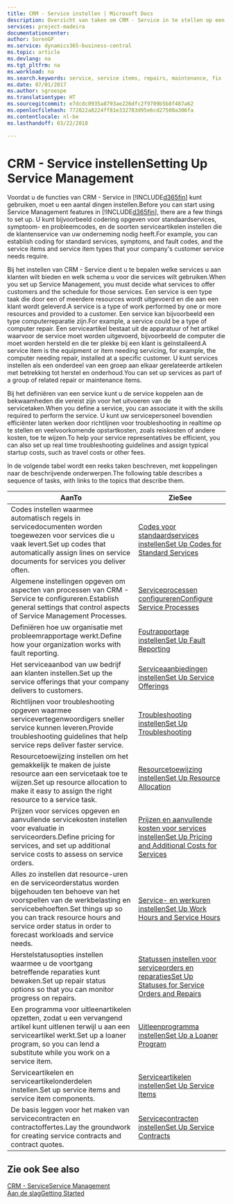 ```yaml
---
title: CRM - Service instellen | Microsoft Docs
description: Overzicht van taken om CRM - Service in te stellen op een manier die past bij de manier waarop uw organisaties hun services beheren.
services: project-madeira
documentationcenter: 
author: SorenGP
ms.service: dynamics365-business-central
ms.topic: article
ms.devlang: na
ms.tgt_pltfrm: na
ms.workload: na
ms.search.keywords: service, service items, repairs, maintenance, fix
ms.date: 07/01/2017
ms.author: sgroespe
ms.translationtype: HT
ms.sourcegitcommit: e7dcdc0935a8793ae226dfc2f9709b5b8f487a62
ms.openlocfilehash: 772022a8224ff81e332783d95e6cd27500a306fa
ms.contentlocale: nl-be
ms.lasthandoff: 03/22/2018

---
```


# <a name="setting-up-service-management"></a><span data-ttu-id="72a32-103">CRM - Service instellen</span><span class="sxs-lookup"><span data-stu-id="72a32-103">Setting Up Service Management</span></span>
<span data-ttu-id="72a32-104">Voordat u de functies van CRM - Service in [!INCLUDE[d365fin](includes/d365fin_md.md)] kunt gebruiken, moet u een aantal dingen instellen.</span><span class="sxs-lookup"><span data-stu-id="72a32-104">Before you can start using Service Management features in [!INCLUDE[d365fin](includes/d365fin_md.md)], there are a few things to set up.</span></span> <span data-ttu-id="72a32-105">U kunt bijvoorbeeld codering opgeven voor standaardservices, symptoom- en probleemcodes, en de soorten serviceartikelen instellen die de klantenservice van uw onderneming nodig heeft.</span><span class="sxs-lookup"><span data-stu-id="72a32-105">For example, you can establish coding for standard services, symptoms, and fault codes, and the service items and service item types that your company's customer service needs require.</span></span>  

<span data-ttu-id="72a32-106">Bij het instellen van CRM - Service dient u te bepalen welke services u aan klanten wilt bieden en welk schema u voor die services wilt gebruiken.</span><span class="sxs-lookup"><span data-stu-id="72a32-106">When you set up Service Management, you must decide what services to offer customers and the schedule for those services.</span></span> <span data-ttu-id="72a32-107">Een service is een type taak die door een of meerdere resources wordt uitgevoerd en die aan een klant wordt geleverd.</span><span class="sxs-lookup"><span data-stu-id="72a32-107">A service is a type of work performed by one or more resources and provided to a customer.</span></span> <span data-ttu-id="72a32-108">Een service kan bijvoorbeeld een type computerreparatie zijn.</span><span class="sxs-lookup"><span data-stu-id="72a32-108">For example, a service could be a type of computer repair.</span></span> <span data-ttu-id="72a32-109">Een serviceartikel bestaat uit de apparatuur of het artikel waarvoor de service moet worden uitgevoerd, bijvoorbeeld de computer die moet worden hersteld en die ter plekke bij een klant is geïnstalleerd.</span><span class="sxs-lookup"><span data-stu-id="72a32-109">A service item is the equipment or item needing servicing, for example, the computer needing repair, installed at a specific customer.</span></span> <span data-ttu-id="72a32-110">U kunt services instellen als een onderdeel van een groep aan elkaar gerelateerde artikelen met betrekking tot herstel en onderhoud.</span><span class="sxs-lookup"><span data-stu-id="72a32-110">You can set up services as part of a group of related repair or maintenance items.</span></span>  
  
<span data-ttu-id="72a32-111">Bij het definiëren van een service kunt u de service koppelen aan de bekwaamheden die vereist zijn voor het uitvoeren van de servicetaken.</span><span class="sxs-lookup"><span data-stu-id="72a32-111">When you define a service, you can associate it with the skills required to perform the service.</span></span> <span data-ttu-id="72a32-112">U kunt uw servicepersoneel bovendien efficiënter laten werken door richtlijnen voor troubleshooting in realtime op te stellen en veelvoorkomende opstartkosten, zoals reiskosten of andere kosten, toe te wijzen.</span><span class="sxs-lookup"><span data-stu-id="72a32-112">To help your service representatives be efficient, you can also set up real time troubleshooting guidelines and assign typical startup costs, such as travel costs or other fees.</span></span>  

<span data-ttu-id="72a32-113">In de volgende tabel wordt een reeks taken beschreven, met koppelingen naar de beschrijvende onderwerpen.</span><span class="sxs-lookup"><span data-stu-id="72a32-113">The following table describes a sequence of tasks, with links to the topics that describe them.</span></span>  
  
| <span data-ttu-id="72a32-114">Aan</span><span class="sxs-lookup"><span data-stu-id="72a32-114">To</span></span> | <span data-ttu-id="72a32-115">Zie</span><span class="sxs-lookup"><span data-stu-id="72a32-115">See</span></span> |
| --- | --- |
| <span data-ttu-id="72a32-116">Codes instellen waarmee automatisch regels in servicedocumenten worden toegewezen voor services die u vaak levert.</span><span class="sxs-lookup"><span data-stu-id="72a32-116">Set up codes that automatically assign lines on service documents for services you deliver often.</span></span> |[<span data-ttu-id="72a32-117">Codes voor standaardservices instellen</span><span class="sxs-lookup"><span data-stu-id="72a32-117">Set Up Codes for Standard Services</span></span>](service-how-setup-service-coding.md)|
| <span data-ttu-id="72a32-118">Algemene instellingen opgeven om aspecten van processen van CRM - Service te configureren.</span><span class="sxs-lookup"><span data-stu-id="72a32-118">Establish general settings that control aspects of Service Management Processes.</span></span>|[<span data-ttu-id="72a32-119">Serviceprocessen configureren</span><span class="sxs-lookup"><span data-stu-id="72a32-119">Configure Service Processes</span></span>](service-setup-service-processes.md)|
| <span data-ttu-id="72a32-120">Definiëren hoe uw organisatie met probleemrapportage werkt.</span><span class="sxs-lookup"><span data-stu-id="72a32-120">Define how your organization works with fault reporting.</span></span> |[<span data-ttu-id="72a32-121">Foutrapportage instellen</span><span class="sxs-lookup"><span data-stu-id="72a32-121">Set Up Fault Reporting</span></span>](service-how-setup-fault-reporting.md) |
| <span data-ttu-id="72a32-122">Het serviceaanbod van uw bedrijf aan klanten instellen.</span><span class="sxs-lookup"><span data-stu-id="72a32-122">Set up the service offerings that your company delivers to customers.</span></span>|[<span data-ttu-id="72a32-123">Serviceaanbiedingen instellen</span><span class="sxs-lookup"><span data-stu-id="72a32-123">Set Up Service Offerings</span></span>](service-how-setup-service-offerings.md)|
| <span data-ttu-id="72a32-124">Richtlijnen voor troubleshooting opgeven waarmee servicevertegenwoordigers sneller service kunnen leveren.</span><span class="sxs-lookup"><span data-stu-id="72a32-124">Provide troubleshooting guidelines that help service reps deliver faster service.</span></span> |[<span data-ttu-id="72a32-125">Troubleshooting instellen</span><span class="sxs-lookup"><span data-stu-id="72a32-125">Set Up Troubleshooting</span></span>](service-how-setup-troubleshooting.md) |
| <span data-ttu-id="72a32-126">Resourcetoewijzing instellen om het gemakkelijk te maken de juiste resource aan een servicetaak toe te wijzen.</span><span class="sxs-lookup"><span data-stu-id="72a32-126">Set up resource allocation to make it easy to assign the right resource to a service task.</span></span> |[<span data-ttu-id="72a32-127">Resourcetoewijzing instellen</span><span class="sxs-lookup"><span data-stu-id="72a32-127">Set Up Resource Allocation</span></span>](service-how-setup-resource-allocation.md) |
| <span data-ttu-id="72a32-128">Prijzen voor services opgeven en aanvullende servicekosten instellen voor evaluatie in serviceorders.</span><span class="sxs-lookup"><span data-stu-id="72a32-128">Define pricing for services, and set up additional service costs to assess on service orders.</span></span> |[<span data-ttu-id="72a32-129">Prijzen en aanvullende kosten voor services instellen</span><span class="sxs-lookup"><span data-stu-id="72a32-129">Set Up Pricing and Additional Costs for Services</span></span>](service-how-setup-service-costs-pricing.md)|
| <span data-ttu-id="72a32-130">Alles zo instellen dat resource-uren en de serviceorderstatus worden bijgehouden ten behoeve van het voorspellen van de werkbelasting en servicebehoeften.</span><span class="sxs-lookup"><span data-stu-id="72a32-130">Set things up so you can track resource hours and service order status in order to forecast workloads and service needs.</span></span>|[<span data-ttu-id="72a32-131">Service- en werkuren instellen</span><span class="sxs-lookup"><span data-stu-id="72a32-131">Set Up Work Hours and Service Hours</span></span>](service-how-setup-work-service-hours.md)|
| <span data-ttu-id="72a32-132">Herstelstatusopties instellen waarmee u de voortgang betreffende reparaties kunt bewaken.</span><span class="sxs-lookup"><span data-stu-id="72a32-132">Set up repair status options so that you can monitor progress on repairs.</span></span> | [<span data-ttu-id="72a32-133">Statussen instellen voor serviceorders en reparaties</span><span class="sxs-lookup"><span data-stu-id="72a32-133">Set Up Statuses for Service Orders and Repairs</span></span>](service-order-repair-status.md)|
| <span data-ttu-id="72a32-134">Een programma voor uitleenartikelen opzetten, zodat u een vervangend artikel kunt uitlenen terwijl u aan een serviceartikel werkt.</span><span class="sxs-lookup"><span data-stu-id="72a32-134">Set up a loaner program, so you can lend a substitute while you work on a service item.</span></span> |[<span data-ttu-id="72a32-135">Uitleenprogramma instellen</span><span class="sxs-lookup"><span data-stu-id="72a32-135">Set Up a Loaner Program</span></span>](service-how-setup-loaner-program.md) |
| <span data-ttu-id="72a32-136">Serviceartikelen en serviceartikelonderdelen instellen.</span><span class="sxs-lookup"><span data-stu-id="72a32-136">Set up service items and service item components.</span></span> |[<span data-ttu-id="72a32-137">Serviceartikelen instellen</span><span class="sxs-lookup"><span data-stu-id="72a32-137">Set Up Service Items</span></span>](service-how-setup-service-items.md) |
| <span data-ttu-id="72a32-138">De basis leggen voor het maken van servicecontracten en contractoffertes.</span><span class="sxs-lookup"><span data-stu-id="72a32-138">Lay the groundwork for creating service contracts and contract quotes.</span></span> |[<span data-ttu-id="72a32-139">Servicecontracten instellen</span><span class="sxs-lookup"><span data-stu-id="72a32-139">Set Up Service Contracts</span></span>](service-how-setup-service-contracts.md) |

## <a name="see-also"></a><span data-ttu-id="72a32-140">Zie ook </span><span class="sxs-lookup"><span data-stu-id="72a32-140">See also</span></span>
[<span data-ttu-id="72a32-141">CRM - Service</span><span class="sxs-lookup"><span data-stu-id="72a32-141">Service Management</span></span>](service-service.md)  
[<span data-ttu-id="72a32-142">Aan de slag</span><span class="sxs-lookup"><span data-stu-id="72a32-142">Getting Started</span></span>](product-get-started.md)  

